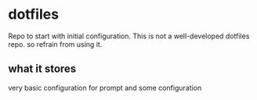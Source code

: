 # dotfiles
Repo to start with initial configuration. This is not a well-developed dotfiles
repo. so refrain from using it.

## what it stores
very basic configuration for prompt and some configuration
